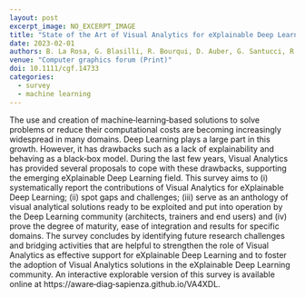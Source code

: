 ```yaml
---
layout: post
excerpt_image: NO_EXCERPT_IMAGE
title: "State of the Art of Visual Analytics for eXplainable Deep Learning"
date: 2023-02-01
authors: B. La Rosa, G. Blasilli, R. Bourqui, D. Auber, G. Santucci, R. Capobianco, E. Bertini, R. Giot & M. Angelini
venue: "Computer graphics forum (Print)"
doi: 10.1111/cgf.14733
categories:
  - survey
  - machine learning
---
```

The use and creation of machine‐learning‐based solutions to solve problems or reduce their computational costs are becoming increasingly widespread in many domains. Deep Learning plays a large part in this growth. However, it has drawbacks such as a lack of explainability and behaving as a black‐box model. During the last few years, Visual Analytics has provided several proposals to cope with these drawbacks, supporting the emerging eXplainable Deep Learning field. This survey aims to (i) systematically report the contributions of Visual Analytics for eXplainable Deep Learning; (ii) spot gaps and challenges; (iii) serve as an anthology of visual analytical solutions ready to be exploited and put into operation by the Deep Learning community (architects, trainers and end users) and (iv) prove the degree of maturity, ease of integration and results for specific domains. The survey concludes by identifying future research challenges and bridging activities that are helpful to strengthen the role of Visual Analytics as effective support for eXplainable Deep Learning and to foster the adoption of Visual Analytics solutions in the eXplainable Deep Learning community. An interactive explorable version of this survey is available online at https://aware‐diag‐sapienza.github.io/VA4XDL.
